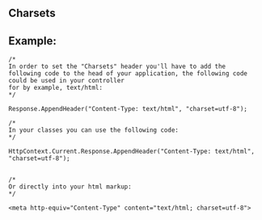 Charsets
-------

## Example:


	/*
    In order to set the "Charsets" header you'll have to add the 
    following code to the head of your application, the following code could be used in your controller 
    for by example, text/html:
    */
    
    Response.AppendHeader("Content-Type: text/html", "charset=utf-8"); 
    
	/*
	In your classes you can use the following code:
	*/
	
	HttpContext.Current.Response.AppendHeader("Content-Type: text/html", "charset=utf-8"); 
	

	/*
	Or directly into your html markup:
	*/
	
	<meta http-equiv="Content-Type" content="text/html; charset=utf-8">
	


	